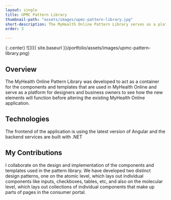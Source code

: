 ```yaml
---
layout: single
title: UPMC Pattern Library
thumbnail-path: "assets/images/upmc-pattern-library.jpg"
short-description: The MyHealth Online Pattern Library serves as a platform for designers, developers and business owners to collaborate on new elements that will be used in the MyHealth Online application.
order: 3

---
```


{:.center}
![]({{ site.baseurl }}/portfolio/assets/images/upmc-pattern-library.png)

## Overview
The MyHealth Online Pattern Library was developed to act as a container for the components and templates that are used in MyHealth Online and serve as a platform for designers and business owners to see how the new elements will function before altering the existing MyHealth Online application.

## Technologies

The frontend of the application is using the latest version of Angular and the backend services are built with .NET

## My Contributions

I collaborate on the design and implementation of the components and templates used in the pattern library. We have developed two distinct design patterns, one on the atomic level, which lays out individual components like inputs, checkboxes, tables, etc, and also on the molecular level, which lays out collections of individual components that make up parts of pages in the consumer portal.
